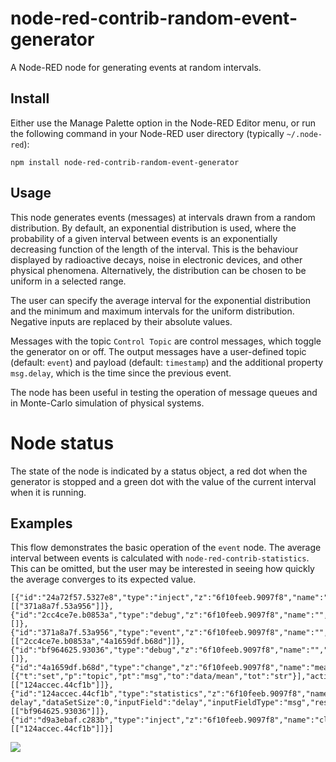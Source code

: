 # node-red-contrib-random-event-generator
A Node-RED node for generating events at random intervals.
## Install
Either use the Manage Palette option in the Node-RED Editor menu, or run the following command in your Node-RED user directory (typically `~/.node-red`):

    npm install node-red-contrib-random-event-generator
## Usage
This node generates events (messages) at intervals drawn from a random distribution. By default, an exponential distribution is used, where the probability of a given interval between events is an exponentially decreasing function of the length of the interval. This is the behaviour displayed by radioactive decays, noise in electronic devices, and other physical phenomena. Alternatively, the distribution can be chosen to be uniform in a selected range.

The user can specify the average interval for the exponential distribution and the minimum and maximum intervals for the uniform distribution. Negative inputs are replaced by their absolute values.

Messages with the topic <code>Control Topic</code> are control messages, which toggle 
the generator on or off. The output messages have a user-defined topic (default: `event`) and payload (default: `timestamp`) and the additional property `msg.delay`, which is the time since the previous event.

The node has been useful in testing the operation of message queues and in Monte-Carlo simulation of physical systems.
# Node status
The state of the node is indicated by a status object, a red dot when the generator is stopped and a green dot with the value of the current interval when it is running.
## Examples
This flow demonstrates the basic operation of the `event` node. The average interval between events is calculated with `node-red-contrib-statistics`. This can be omitted, but the user may be interested in seeing how quickly the average converges to its expected value.
```
[{"id":"24a72f57.5327e8","type":"inject","z":"6f10feeb.9097f8","name":"start/stop","topic":"control","payload":"","payloadType":"date","repeat":"","crontab":"","once":false,"onceDelay":0.1,"x":140,"y":80,"wires":[["371a8a7f.53a956"]]},{"id":"2cc4ce7e.b0853a","type":"debug","z":"6f10feeb.9097f8","name":"","active":false,"tosidebar":true,"console":false,"tostatus":false,"complete":"delay","x":430,"y":60,"wires":[]},{"id":"371a8a7f.53a956","type":"event","z":"6f10feeb.9097f8","name":"","controlTopic":"control","meanInterval":"1","distribution":"exponential","minInterval":"1","maxInterval":"2","outputTopic":"event","outputPayload":"timestamp","x":270,"y":80,"wires":[["2cc4ce7e.b0853a","4a1659df.b68d"]]},{"id":"bf964625.93036","type":"debug","z":"6f10feeb.9097f8","name":"","active":true,"tosidebar":true,"console":false,"tostatus":false,"complete":"payload","x":730,"y":100,"wires":[]},{"id":"4a1659df.b68d","type":"change","z":"6f10feeb.9097f8","name":"mean","rules":[{"t":"set","p":"topic","pt":"msg","to":"data/mean","tot":"str"}],"action":"","property":"","from":"","to":"","reg":false,"x":410,"y":100,"wires":[["124accec.44cf1b"]]},{"id":"124accec.44cf1b","type":"statistics","z":"6f10feeb.9097f8","name":"mean delay","dataSetSize":0,"inputField":"delay","inputFieldType":"msg","resultField":"payload","resultFieldType":"msg","parameterField":"","parameterFieldType":"payload","stripFunction":false,"resultOnly":true,"x":570,"y":100,"wires":[["bf964625.93036"]]},{"id":"d9a3ebaf.c283b","type":"inject","z":"6f10feeb.9097f8","name":"clear","topic":"clear","payload":"","payloadType":"date","repeat":"","crontab":"","once":false,"onceDelay":0.1,"x":410,"y":140,"wires":[["124accec.44cf1b"]]}]
```
<img src="https://github.com/drmibell/node-red-contrib-queue-gate/blob/master/screenshots/q-gate-demo.png?raw=true"/>


